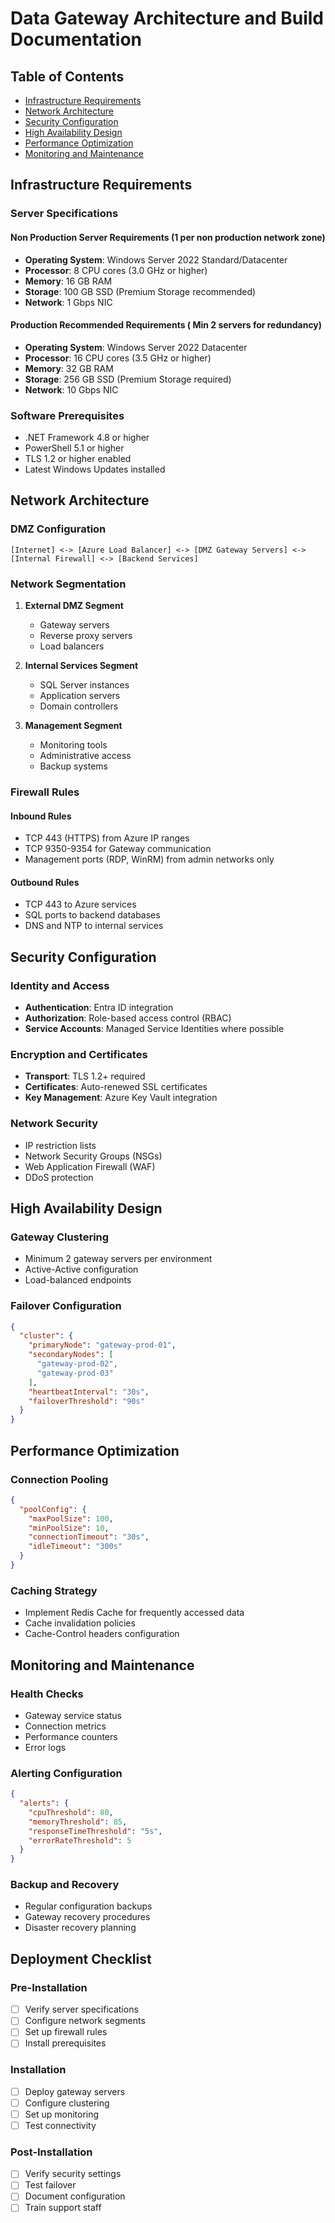 # Data Gateway Architecture and Build Documentation

## Table of Contents

- [Infrastructure Requirements](#infrastructure-requirements)
- [Network Architecture](#network-architecture)
- [Security Configuration](#security-configuration)
- [High Availability Design](#high-availability-design)
- [Performance Optimization](#performance-optimization)
- [Monitoring and Maintenance](#monitoring-and-maintenance)

## Infrastructure Requirements

### Server Specifications

#### Non Production Server Requirements (1 per non production network zone)

- **Operating System**: Windows Server 2022 Standard/Datacenter
- **Processor**: 8 CPU cores (3.0 GHz or higher)
- **Memory**: 16 GB RAM
- **Storage**: 100 GB SSD (Premium Storage recommended)
- **Network**: 1 Gbps NIC

#### Production Recommended Requirements ( Min 2 servers for redundancy)

- **Operating System**: Windows Server 2022 Datacenter
- **Processor**: 16 CPU cores (3.5 GHz or higher)
- **Memory**: 32 GB RAM
- **Storage**: 256 GB SSD (Premium Storage required)
- **Network**: 10 Gbps NIC

### Software Prerequisites

- .NET Framework 4.8 or higher
- PowerShell 5.1 or higher
- TLS 1.2 or higher enabled
- Latest Windows Updates installed

## Network Architecture

### DMZ Configuration

```plaintext
[Internet] <-> [Azure Load Balancer] <-> [DMZ Gateway Servers] <-> [Internal Firewall] <-> [Backend Services]
```

### Network Segmentation

1. **External DMZ Segment**

   - Gateway servers
   - Reverse proxy servers
   - Load balancers
2. **Internal Services Segment**

   - SQL Server instances
   - Application servers
   - Domain controllers
3. **Management Segment**

   - Monitoring tools
   - Administrative access
   - Backup systems

### Firewall Rules

#### Inbound Rules

- TCP 443 (HTTPS) from Azure IP ranges
- TCP 9350-9354 for Gateway communication
- Management ports (RDP, WinRM) from admin networks only

#### Outbound Rules

- TCP 443 to Azure services
- SQL ports to backend databases
- DNS and NTP to internal services

## Security Configuration

### Identity and Access

- **Authentication**: Entra ID integration
- **Authorization**: Role-based access control (RBAC)
- **Service Accounts**: Managed Service Identities where possible

### Encryption and Certificates

- **Transport**: TLS 1.2+ required
- **Certificates**: Auto-renewed SSL certificates
- **Key Management**: Azure Key Vault integration

### Network Security

- IP restriction lists
- Network Security Groups (NSGs)
- Web Application Firewall (WAF)
- DDoS protection

## High Availability Design

### Gateway Clustering

- Minimum 2 gateway servers per environment
- Active-Active configuration
- Load-balanced endpoints

### Failover Configuration

```json
{
  "cluster": {
    "primaryNode": "gateway-prod-01",
    "secondaryNodes": [
      "gateway-prod-02",
      "gateway-prod-03"
    ],
    "heartbeatInterval": "30s",
    "failoverThreshold": "90s"
  }
}
```

## Performance Optimization

### Connection Pooling

```json
{
  "poolConfig": {
    "maxPoolSize": 100,
    "minPoolSize": 10,
    "connectionTimeout": "30s",
    "idleTimeout": "300s"
  }
}
```

### Caching Strategy

- Implement Redis Cache for frequently accessed data
- Cache invalidation policies
- Cache-Control headers configuration

## Monitoring and Maintenance

### Health Checks

- Gateway service status
- Connection metrics
- Performance counters
- Error logs

### Alerting Configuration

```json
{
  "alerts": {
    "cpuThreshold": 80,
    "memoryThreshold": 85,
    "responseTimeThreshold": "5s",
    "errorRateThreshold": 5
  }
}
```

### Backup and Recovery

- Regular configuration backups
- Gateway recovery procedures
- Disaster recovery planning

## Deployment Checklist

### Pre-Installation

- [ ] Verify server specifications
- [ ] Configure network segments
- [ ] Set up firewall rules
- [ ] Install prerequisites

### Installation

- [ ] Deploy gateway servers
- [ ] Configure clustering
- [ ] Set up monitoring
- [ ] Test connectivity

### Post-Installation

- [ ] Verify security settings
- [ ] Test failover
- [ ] Document configuration
- [ ] Train support staff
